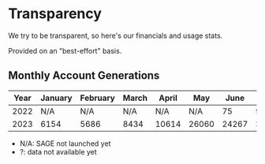 # Transparency

We try to be transparent, so here's our financials and usage stats.

Provided on an "best-effort" basis.

## Monthly Account Generations

| Year | January | February | March | April | May   | June  | July  | August | September | October | November | December |  Total |
| ---- | ------- | -------- | ----- | ----- | ----- | ----- | ----- | ------ | --------- | ------- | -------- | -------- | ------ |
| 2022 | N/A     | N/A      | N/A   | N/A   | N/A   | 75    | 983   | 3971   | 3436      | 9036    | 9900     | 5615     | 33006  |
| 2023 | 6154    | 5686     | 8434  | 10614 | 26060 | 24267 | 31251 | 44028  | 42746     | ?       | ?        | ?        | 199240 |

- N/A: SAGE not launched yet
- ?: data not available yet

